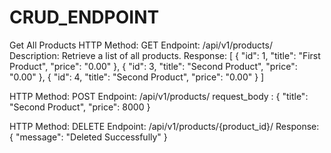 # CRUD_ENDPOINT

Get All Products
HTTP Method: GET
Endpoint: /api/v1/products/
Description: Retrieve a list of all products.
Response: [
    {
        "id": 1,
        "title": "First Product",
        "price": "0.00"
    },
    {
        "id": 3,
        "title": "Second Product",
        "price": "0.00"
    },
    {
        "id": 4,
        "title": "Second Product",
        "price": "0.00"
    }
]


HTTP Method: POST
Endpoint: /api/v1/products/
request_body : 
{
    "title": "Second Product",
    "price": 8000
}


HTTP Method: DELETE
Endpoint: /api/v1/products/{product_id}/
Response: 
{
  "message": "Deleted Successfully"
}
